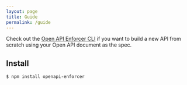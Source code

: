 ```yaml
---
layout: page
title: Guide
permalink: /guide
---
```


Check out the [Open API Enforcer CLI](https://www.npmjs.com/package/openapi-enforcer-cli) if you want to build a new API from scratch using your Open API document as the spec.

## Install

```sh
$ npm install openapi-enforcer
```
